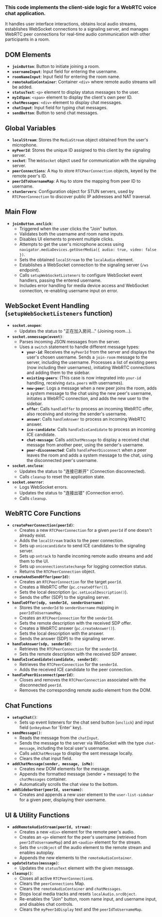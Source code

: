 ### This code implements the client-side logic for a WebRTC voice chat application.

It handles user interface interactions, obtains local audio streams, establishes WebSocket connections to a signaling server, and manages WebRTC peer connections for real-time audio communication with other participants in a room.

## DOM Elements
*   **`joinButton`**: Button to initiate joining a room.
*   **`usernameInput`**: Input field for entering the username.
*   **`roomNameInput`**: Input field for entering the room name.
*   **`remoteAudioContainer`**: Container `<div>` where remote audio streams will be added.
*   **`statusText`**: `<p>` element to display status messages to the user.
*   **`myIdSpan`**: `<span>` element to display the client's own peer ID.
*   **`chatMessages`**: `<div>` element to display chat messages.
*   **`chatInput`**: Input field for typing chat messages.
*   **`sendButton`**: Button to send chat messages.

## Global Variables
*   **`localStream`**: Stores the `MediaStream` object obtained from the user's microphone.
*   **`myPeerId`**: Stores the unique ID assigned to this client by the signaling server.
*   **`socket`**: The `WebSocket` object used for communication with the signaling server.
*   **`peerConnections`**: A `Map` to store `RTCPeerConnection` objects, keyed by the remote peer's ID.
*   **`peerIdToUsernameMap`**: A `Map` to store the mapping from peer ID to username.
*   **`stunServers`**: Configuration object for STUN servers, used by `RTCPeerConnection` to discover public IP addresses and NAT traversal.

## Main Flow
*   **`joinButton.onclick`**:
    *   Triggered when the user clicks the "Join" button.
    *   Validates both the username and room name inputs.
    *   Disables UI elements to prevent multiple clicks.
    *   Attempts to get the user's microphone access using `navigator.mediaDevices.getUserMedia({ audio: true, video: false })`.
    *   Sets the obtained `localStream` to the `localAudio` element.
    *   Establishes a WebSocket connection to the signaling server (`/ws` endpoint).
    *   Calls `setupWebSocketListeners` to configure WebSocket event handlers, passing the entered username.
    *   Includes error handling for media device access and WebSocket connection, re-enabling username input on error.

## WebSocket Event Handling (`setupWebSocketListeners` function)
*   **`socket.onopen`**:
    *   Updates the status to "正在加入房间..." (Joining room...).
*   **`socket.onmessage(event)`**:
    *   Parses incoming JSON messages from the server.
    *   Uses a `switch` statement to handle different message types:
        *   **`your-id`**: Receives the `myPeerId` from the server and displays the user's chosen username. Sends a `join-room` message to the server, including the username. Processes a list of existing peers (now including their usernames), initiating WebRTC connections and adding them to the sidebar.
        *   **`existing-peers`**: (This case is now integrated into `your-id` handling, receiving `data.peers` with usernames).
        *   **`new-peer`**: Logs a message when a new peer joins the room, adds a system message to the chat using the new peer's username, initiates a WebRTC connection, and adds the new user to the sidebar.
        *   **`offer`**: Calls `handleOffer` to process an incoming WebRTC offer, also receiving and storing the sender's username.
        *   **`answer`**: Calls `handleAnswer` to process an incoming WebRTC answer.
        *   **`ice-candidate`**: Calls `handleIceCandidate` to process an incoming ICE candidate.
        *   **`chat-message`**: Calls `addChatMessage` to display a received chat message from another peer, using the sender's username.
        *   **`peer-disconnected`**: Calls `handlePeerDisconnect` when a peer leaves the room and adds a system message to the chat, using the disconnected peer's username.
*   **`socket.onclose`**:
    *   Updates the status to "连接已断开" (Connection disconnected).
    *   Calls `cleanup` to reset the application state.
*   **`socket.onerror`**:
    *   Logs WebSocket errors.
    *   Updates the status to "连接出错" (Connection error).
    *   Calls `cleanup`.

## WebRTC Core Functions
*   **`createPeerConnection(peerId)`**:
    *   Creates a new `RTCPeerConnection` for a given `peerId` if one doesn't already exist.
    *   Adds the `localStream` tracks to the peer connection.
    *   Sets up `onicecandidate` to send ICE candidates to the signaling server.
    *   Sets up `ontrack` to handle incoming remote audio streams and add them to the UI.
    *   Sets up `onconnectionstatechange` for logging connection status.
    *   Returns the `RTCPeerConnection` object.
*   **`createAndSendOffer(peerId)`**:
    *   Creates an `RTCPeerConnection` for the target `peerId`.
    *   Creates a WebRTC offer (`pc.createOffer()`).
    *   Sets the local description (`pc.setLocalDescription()`).
    *   Sends the offer (SDP) to the signaling server.
*   **`handleOffer(sdp, senderId, senderUsername)`**:
    *   Stores the `senderId` to `senderUsername` mapping in `peerIdToUsernameMap`.
    *   Creates an `RTCPeerConnection` for the `senderId`.
    *   Sets the remote description with the received SDP offer.
    *   Creates a WebRTC answer (`pc.createAnswer()`).
    *   Sets the local description with the answer.
    *   Sends the answer (SDP) to the signaling server.
*   **`handleAnswer(sdp, senderId)`**:
    *   Retrieves the `RTCPeerConnection` for the `senderId`.
    *   Sets the remote description with the received SDP answer.
*   **`handleIceCandidate(candidate, senderId)`**:
    *   Retrieves the `RTCPeerConnection` for the `senderId`.
    *   Adds the received ICE candidate to the peer connection.
*   **`handlePeerDisconnect(peerId)`**:
    *   Closes and removes the `RTCPeerConnection` associated with the disconnected `peerId`.
    *   Removes the corresponding remote audio element from the DOM.

## Chat Functions
*   **`setupChat()`**:
    *   Sets up event listeners for the chat send button (`onclick`) and input field (`onkeydown` for 'Enter' key).
*   **`sendMessage()`**:
    *   Reads the message from the `chatInput`.
    *   Sends the message to the server via WebSocket with the type `chat-message`, including the local user's username.
    *   Calls `addChatMessage` to display the sent message locally.
    *   Clears the chat input field.
*   **`addChatMessage(sender, message, isMe)`**:
    *   Creates new DOM elements for the message.
    *   Appends the formatted message (sender + message) to the `chatMessages` container.
    *   Automatically scrolls the chat view to the bottom.
*   **`addSidebarUser(peerId, username)`**:
    *   Creates and appends a new user element to the `user-list-sidebar` for a given peer, displaying their username.

## UI & Utility Functions
*   **`addRemoteAudioStream(peerId, stream)`**:
    *   Creates a new `<div>` element for the remote peer's audio.
    *   Creates an `<p>` element for the peer's username (retrieved from `peerIdToUsernameMap`) and an `<audio>` element for the stream.
    *   Sets the `srcObject` of the audio element to the remote stream and enables autoplay.
    *   Appends the new elements to the `remoteAudioContainer`.
*   **`updateStatus(message)`**:
    *   Updates the `statusText` element with the given message.
*   **`cleanup()`**:
    *   Closes all active `RTCPeerConnection`s.
    *   Clears the `peerConnections` Map.
    *   Clears the `remoteAudioContainer` and `chatMessages`.
    *   Stops local media tracks and resets `localAudio.srcObject`.
    *   Re-enables the "Join" button, room name input, and username input, and disables chat controls.
    *   Clears the `myPeerIdDisplay` text and the `peerIdToUsernameMap`.